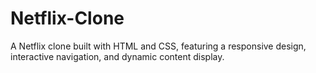 # Netflix-Clone
A Netflix clone built with HTML and CSS, featuring a responsive design, interactive navigation, and dynamic content display.
